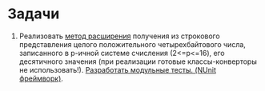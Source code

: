 # Задачи

1. Реализовать [метод расширения](https://github.com/Nekliukov/NET.S.2018.Nekliukov/blob/master/NET.S.2018.Nekliukov.05-06/StringExtLib/StringExtension.cs) получения из строкового представления целого положительного четырехбайтового числа, записанного в p-ичной системе счисления (2<=p<=16), его десятичного значения (при реализации готовые классы-конверторы не использовать!). [Разработать модульные тесты. (NUnit фреймворк)](https://github.com/Nekliukov/NET.S.2018.Nekliukov/blob/master/NET.S.2018.Nekliukov.05-06/StringExtLib.Test/StringExtensionTests.cs).